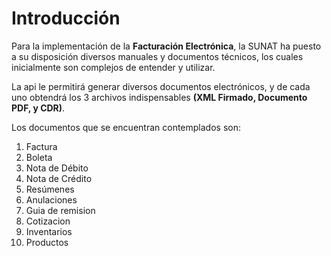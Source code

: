 # Introducción

Para la implementación de la **Facturación Electrónica**, la SUNAT ha puesto a su disposición diversos manuales y documentos técnicos, los cuales inicialmente son complejos de entender y utilizar.

La api le permitirá generar diversos documentos electrónicos, y de cada uno obtendrá los 3 archivos indispensables **(XML Firmado, Documento PDF, y CDR)**.

Los documentos que se encuentran contemplados son:

 1. Factura
 2. Boleta
 3. Nota de Débito
 4. Nota de Crédito
 5. Resúmenes
 6. Anulaciones
 7. Guia de remision
 8. Cotizacion
 9. Inventarios
 10. Productos
